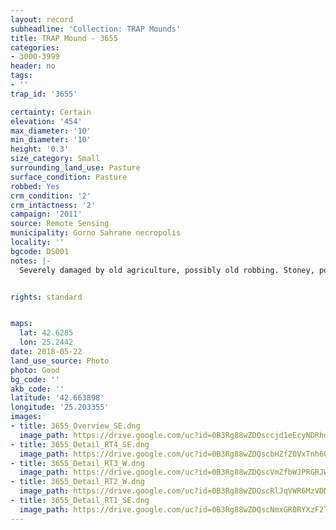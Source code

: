 ```yaml
---
layout: record
subheadline: 'Collection: TRAP Mounds'
title: TRAP Mound - 3655
categories:
- 3000-3999
header: no
tags:
- ''
trap_id: '3655'

certainty: Certain
elevation: '454'
max_diameter: '10'
min_diameter: '10'
height: '0.3'
size_category: Small
surrounding_land_use: Pasture
surface_condition: Pasture
robbed: Yes
crm_condition: '2'
crm_intactness: '2'
campaign: '2011'
source: Remote Sensing
municipality: Gorno Sahrane necropolis
locality: ''
bgcode: DS001
notes: |-
  Severely damaged by old agriculture, possibly old robbing. Stoney, poor vegetation. Mostley flattened.


rights: standard


maps:
  lat: 42.6285
  lon: 25.2442
date: 2018-05-22
land_use_source: Photo
photo: Good
bg_code: ''
akb_code: ''
latitude: '42.663898'
longitude: '25.203355'
images:
- title: 3655_Overview_SE.dng
  image_path: https://drive.google.com/uc?id=0B3Rg88wZDQsccjd1eEcyNDRhdlE
- title: 3655_Detail_RT4_SE.dng
  image_path: https://drive.google.com/uc?id=0B3Rg88wZDQscbHZfZ0VxTnh6Qlk
- title: 3655_Detail_RT3_W.dng
  image_path: https://drive.google.com/uc?id=0B3Rg88wZDQscVmZfbWJPRGRJWDQ
- title: 3655_Detail_RT2_W.dng
  image_path: https://drive.google.com/uc?id=0B3Rg88wZDQscRlJqVWR6MzVDNEU
- title: 3655_Detail_RT1_SE.dng
  image_path: https://drive.google.com/uc?id=0B3Rg88wZDQscNmxGR0RYXzF2T2c
---
```

